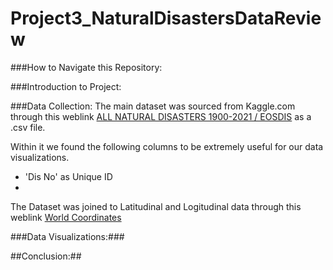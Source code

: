 # Project3_NaturalDisastersDataReview

###How to Navigate this Repository:


###Introduction to Project:


###Data Collection:
The main dataset was sourced from Kaggle.com through this weblink [ALL NATURAL DISASTERS 1900-2021 / EOSDIS](https://www.kaggle.com/datasets/brsdincer/all-natural-disasters-19002021-eosdis "ALL NATURAL DISASTERS 1900-2021 / EOSDIS") as a .csv file.

Within it we found the following columns to be extremely useful for our data visualizations.
* 'Dis No' as Unique ID
* 

The Dataset was joined to Latitudinal and Logitudinal data through this weblink [World Coordinates](https://www.kaggle.com/datasets/parulpandey/world-coordinates "World Coordinates")



###Data Visualizations:###


##Conclusion:##
